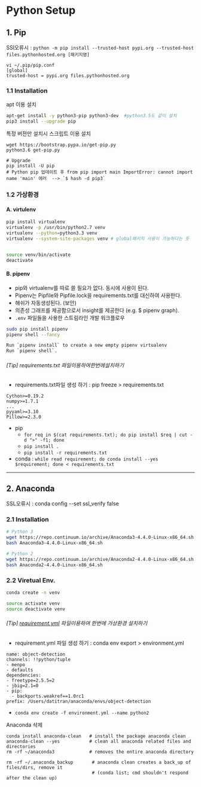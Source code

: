 # Python Setup

## 1. Pip

SSl오류시 : `python -m pip install --trusted-host pypi.org --trusted-host files.pythonhosted.org [패키지명]`
```
vi ~/.pip/pip.conf 
[global]
trusted-host = pypi.org files.pythonhosted.org
```


### 1.1 Installation

apt 이용 설치 

```bash
apt-get install -y python3-pip python3-dev  #python3.5도 같이 설치 
pip3 install --upgrade pip
```

특정 버젼만 설치시 스크립트 이용 설치 

```
wget https://bootstrap.pypa.io/get-pip.py
python3.6 get-pip.py

# Upgrade
pip install -U pip
# Python pip 업데이트 후 from pip import main ImportError: cannot import name 'main' 에러  --> `$ hash -d pip3`
```



### 1.2 가상환경 

#### A. virtulenv

```bash
pip install virtualenv
virtualenv -p /usr/bin/python2.7 venv
virtualenv --python=python3.3 venv
virtualenv --system-site-packages venv # global패키지 사용이 가능하다는 듯


source venv/bin/activate
deactivate
```




#### B. pipenv

- pip와 virtualenv를 따로 쓸 필요가 없다. 동시에 사용이 된다.
- Pipenv는 Pipfile와 Pipfile.lock을 requirements.txt를 대신하여 사용한다.
- 해쉬가 자동생성된다. (보안)
- 의존성 그래프를 제공함으로서 insight를 제공한다 (e.g. $ pipenv graph).
- `.env` 파일들을 사용한 스트림라인 개발 워크플로우

```bash 
sudo pip install pipenv
pipenv shell --fancy  

Run `pipenv install` to create a new empty pipenv virtualenv
Run `pipenv shell`.

```





###### [Tip] requirements.txt 파일이용하여한번에설치하기

- requirements.txt파일 생성 하기 : pip freeze > requirements.txt

```
Cython>=0.19.2
numpy>=1.7.1
...
pyyaml>=3.10
Pillow>=2.3.0
```

- pip 
	- `for req in $(cat requirements.txt); do pip install $req | cut -d ">" -f1; done`
	- `pip install .`
    - `pip install -r requirements.txt`
- conda : `while read requirement; do conda install --yes $requirement; done < requirements.txt`


---

## 2. Anaconda


SSL오류시 : conda config --set ssl_verify false


### 2.1 Installation

```bash
# Python 3
wget https://repo.continuum.io/archive/Anaconda3-4.4.0-Linux-x86_64.sh
bash Anaconda3-4.4.0-Linux-x86_64.sh 

# Python 2
wget https://repo.continuum.io/archive/Anaconda2-4.4.0-Linux-x86_64.sh
bash Anaconda2-4.4.0-Linux-x86_64.sh 
```

### 2.2 Viretual Env.

```bash
conda create -n venv

source activate venv
source deactivate venv
```


###### [Tip] [requirement.yml](https://github.com/datitran/Object-Detector-App/blob/master/environment.yml) 파일이용하여 한번에 가상환경 설치하기

- requirement.yml 파일 생성 하기 : conda env export > environment.yml

```
name: object-detection
channels: !!python/tuple
- menpo
- defaults
dependencies:
- freetype=2.5.5=2
- jbig=2.1=0
- pip:
  - backports.weakref==1.0rc1
prefix: /Users/datitran/anaconda/envs/object-detection
```

- `conda env create -f environment.yml --name python2`





Anaconda 삭제

```
conda install anaconda-clean   # install the package anaconda clean
anaconda-clean --yes           # clean all anaconda related files and directories 
rm -rf ~/anaconda3             # removes the entire anaconda directory

rm -rf ~/.anaconda_backup       # anaconda clean creates a back_up of files/dirs, remove it 
                                # (conda list; cmd shouldn't respond after the clean up)

```







